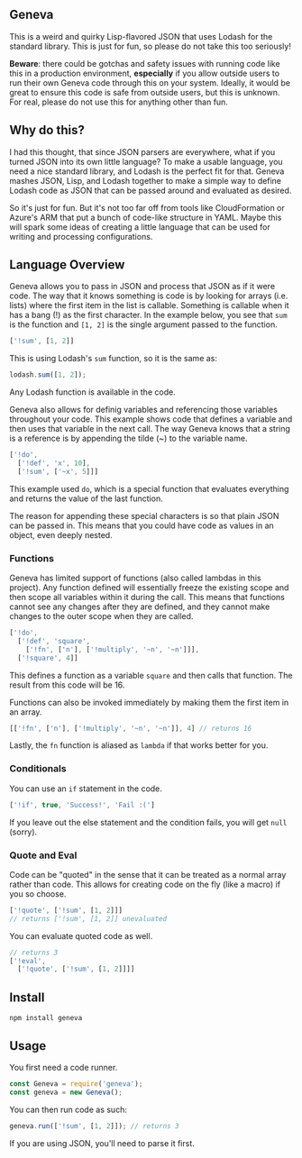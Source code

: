 Geneva
------

This is a weird and quirky Lisp-flavored JSON that uses Lodash for the standard library. This is just for fun, so please do not take this too seriously!

**Beware**: there could be gotchas and safety issues with running code like this in a production environment, **especially** if you allow outside users to run their own Geneva code through this on your system. Ideally, it would be great to ensure this code is safe from outside users, but this is unknown. For real, please do not use this for anything other than fun.

## Why do this?

I had this thought, that since JSON parsers are everywhere, what if you turned JSON into its own little language? To make a usable language, you need a nice standard library, and Lodash is the perfect fit for that. Geneva mashes JSON, Lisp, and Lodash together to make a simple way to define Lodash code as JSON that can be passed around and evaluated as desired.

So it's just for fun. But it's not too far off from tools like CloudFormation or Azure's ARM that put a bunch of code-like structure in YAML. Maybe this will spark some ideas of creating a little language that can be used for writing and processing configurations.

## Language Overview

Geneva allows you to pass in JSON and process that JSON as if it were code. The way that it knows something is code is by looking for arrays (i.e. lists) where the first item in the list is callable. Something is callable when it has a bang (!) as the first character. In the example below, you see that `sum` is the function and `[1, 2]` is the single argument passed to the function.

```javascript
['!sum', [1, 2]]
```

This is using Lodash's `sum` function, so it is the same as:

```javascript
lodash.sum([1, 2]);
```

Any Lodash function is available in the code.

Geneva also allows for definig variables and referencing those variables throughout your code. This example shows code that defines a variable and then uses that variable in the next call. The way Geneva knows that a string is a reference is by appending the tilde (~) to the variable name.

```javascript
['!do',
  ['!def', 'x', 10],
  ['!sum', ['~x', 5]]]
```

This example used `do`, which is a special function that evaluates everything and returns the value of the last function.

The reason for appending these special characters is so that plain JSON can be passed in. This means that you could have code as values in an object, even deeply nested.

### Functions

Geneva has limited support of functions (also called lambdas in this project). Any function defined will essentially freeze the existing scope and then scope all variables within it during the call. This means that functions cannot see any changes after they are defined, and they cannot make changes to the outer scope when they are called.

```javascript
['!do',
  ['!def', 'square',
    ['!fn', ['n'], ['!multiply', '~n', '~n']]],
  ['!square', 4]]
```

This defines a function as a variable `square` and then calls that function. The result from this code will be 16.

Functions can also be invoked immediately by making them the first item in an array.

```javascript
[['!fn', ['n'], ['!multiply', '~n', '~n']], 4] // returns 16
```

Lastly, the `fn` function is aliased as `lambda` if that works better for you.

### Conditionals

You can use an `if` statement in the code.

```javascript
['!if', true, 'Success!', 'Fail :(']
```

If you leave out the else statement and the condition fails, you will get `null` (sorry).

### Quote and Eval

Code can be "quoted" in the sense that it can be treated as a normal array rather than code. This allows for creating code on the fly (like a macro) if you so choose.

```javascript
['!quote', ['!sum', [1, 2]]]
// returns ['!sum', [1, 2]] unevaluated
```

You can evaluate quoted code as well.

```javascript
// returns 3
['!eval',
  ['!quote', ['!sum', [1, 2]]]]
```

## Install

```shell
npm install geneva
```

## Usage

You first need a code runner.

```javascript
const Geneva = require('geneva');
const geneva = new Geneva();
```

You can then run code as such:

```javascript
geneva.run(['!sum', [1, 2]]); // returns 3
```

If you are using JSON, you'll need to parse it first.

